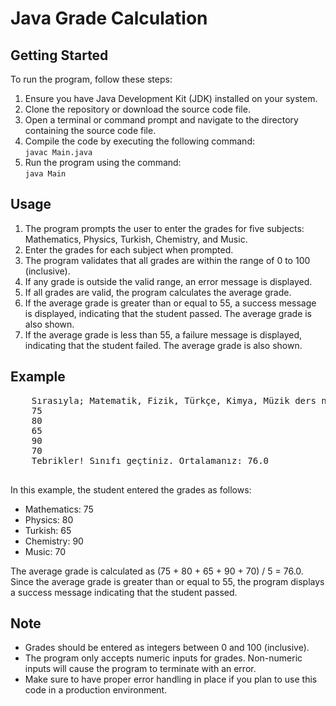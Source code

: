 <h1>Java Grade Calculation</h1>

  <h2>Getting Started</h2>

  <p>To run the program, follow these steps:</p>

  <ol>
    <li>Ensure you have Java Development Kit (JDK) installed on your system.</li>
    <li>Clone the repository or download the source code file.</li>
    <li>Open a terminal or command prompt and navigate to the directory containing the source code file.</li>
    <li>Compile the code by executing the following command:<br>
      <code>javac Main.java</code></li>
    <li>Run the program using the command:<br>
      <code>java Main</code></li>
  </ol>

  <h2>Usage</h2>

  <ol>
    <li>The program prompts the user to enter the grades for five subjects: Mathematics, Physics, Turkish, Chemistry, and
      Music.</li>
    <li>Enter the grades for each subject when prompted.</li>
    <li>The program validates that all grades are within the range of 0 to 100 (inclusive).</li>
    <li>If any grade is outside the valid range, an error message is displayed.</li>
    <li>If all grades are valid, the program calculates the average grade.</li>
    <li>If the average grade is greater than or equal to 55, a success message is displayed, indicating that the student
      passed. The average grade is also shown.</li>
    <li>If the average grade is less than 55, a failure message is displayed, indicating that the student failed. The
      average grade is also shown.</li>
  </ol>

  <h2>Example</h2>

  <pre>
    Sırasıyla; Matematik, Fizik, Türkçe, Kimya, Müzik ders notlarınızı giriniz.
    75
    80
    65
    90
    70
    Tebrikler! Sınıfı geçtiniz. Ortalamanız: 76.0
  </pre>

  <p>In this example, the student entered the grades as follows:</p>

  <ul>
    <li>Mathematics: 75</li>
    <li>Physics: 80</li>
    <li>Turkish: 65</li>
    <li>Chemistry: 90</li>
    <li>Music: 70</li>
  </ul>

  <p>The average grade is calculated as (75 + 80 + 65 + 90 + 70) / 5 = 76.0. Since the average grade is greater than or equal
    to 55, the program displays a success message indicating that the student passed.</p>

  <h2>Note</h2>

  <ul>
    <li>Grades should be entered as integers between 0 and 100 (inclusive).</li>
    <li>The program only accepts numeric inputs for grades. Non-numeric inputs will cause the program to terminate with an
      error.</li>
    <li>Make sure to have proper error handling in place if you plan to use this code in a production environment.</li>
  </ul>
